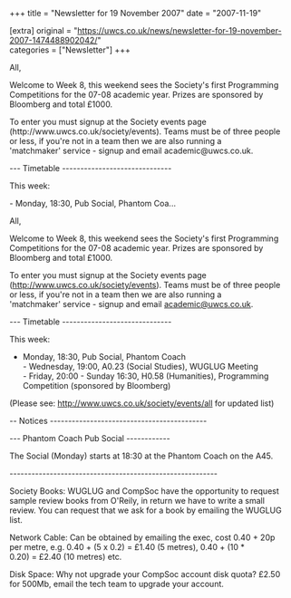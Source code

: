 +++
title = "Newsletter for 19 November 2007"
date = "2007-11-19"

[extra]
original = "https://uwcs.co.uk/news/newsletter-for-19-november-2007-1474488902042/"    
categories = ["Newsletter"]
+++

<p>All,</p>

<p>Welcome to Week 8, this weekend sees the Society's first Programming<br />Competitions for the 07-08 academic year. Prizes are sponsored by<br />Bloomberg and total £1000.</p>

<p>To enter you must signup at the Society events page<br />(http://www.uwcs.co.uk/society/events). Teams must be of three people<br />or less, if you're not in a team then we are also running a<br />'matchmaker' service - signup and email academic@uwcs.co.uk.</p>

<p>--- Timetable ------------------------------</p>

<p>This week:</p>

<p>- Monday, 18:30, Pub Social, Phantom Coa...</p>

<!-- more -->

All,

Welcome to Week 8, this weekend sees the Society's first Programming  
Competitions for the 07-08 academic year. Prizes are sponsored by  
Bloomberg and total £1000.

To enter you must signup at the Society events page  
(http://www.uwcs.co.uk/society/events). Teams must be of three people  
or less, if you're not in a team then we are also running a  
'matchmaker' service - signup and email academic@uwcs.co.uk.

\--- Timetable ------------------------------

This week:

- Monday, 18:30, Pub Social, Phantom Coach  
\- Wednesday, 19:00, A0.23 (Social Studies), WUGLUG Meeting  
\- Friday, 20:00 - Sunday 16:30, H0.58 (Humanities), Programming  
Competition (sponsored by Bloomberg)

(Please see: http://www.uwcs.co.uk/society/events/all for updated list)

\-- Notices -------------------------------------------

\--- Phantom Coach Pub Social ------------

The Social (Monday) starts at 18:30 at the Phantom Coach on the A45.

\---------------------------------------------------------

Society Books: WUGLUG and CompSoc have the opportunity to request  
sample review books from O'Reily, in return we have to write a small  
review. You can request that we ask for a book by emailing the WUGLUG  
list.

Network Cable: Can be obtained by emailing the exec, cost 0.40 + 20p  
per metre, e.g. 0.40 + (5 x 0.2) = £1.40 (5 metres), 0.40 + (10 \*  
0.20) = £2.40 (10 metres) etc.

Disk Space: Why not upgrade your CompSoc account disk quota? £2.50  
for 500Mb, email the tech team to upgrade your account.

